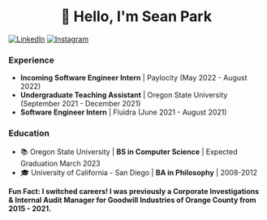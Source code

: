 <h1 align="center"> 👋 Hello, I'm Sean Park</h1>

[![LinkedIn](https://img.shields.io/badge/linkedin-%230077B5.svg?style=for-the-badge&logo=linkedin&logoColor=white)](http://www.linkedin.com/in/seanypark)
[![Instagram](https://img.shields.io/static/v1?style=for-the-badge&message=Instagram&color=E4405F&logo=Instagram&logoColor=FFFFFF&label=)](https://www.instagram.com/librvry_pictures)

### Experience
- **Incoming Software Engineer Intern** | Paylocity (May 2022 - August 2022)
- **Undergraduate Teaching Assistant** | Oregon State University (September 2021 - December 2021)
- **Software Engineer Intern** | Fluidra (June 2021 - August 2021)

### Education
- 📚 Oregon State University | **BS in Computer Science** | Expected Graduation March 2023
- 🎓 University of California - San Diego | **BA in Philosophy** | 2008-2012

**Fun Fact:  I switched careers!  I was previously a Corporate Investigations & Internal Audit Manager for Goodwill Industries of Orange County from 2015 - 2021.**
